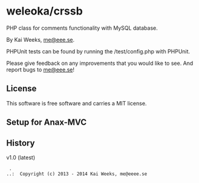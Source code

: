 weleoka/crssb
=========

PHP class for comments functionality with MySQL database.



By Kai Weeks, me@eee.se.


PHPUnit tests can be found by running the /test/config.php with PHPUnit.

Please give feedback on any improvements that you would like to see. 
And report bugs to me@eee.se!


License 
------------------

This software is free software and carries a MIT license.


Setup for Anax-MVC
------------------

History
-----------------------------------


v1.0 (latest)





```
 .  
..:  Copyright (c) 2013 - 2014 Kai Weeks, me@eeee.se
```


